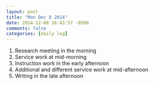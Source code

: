 ```yaml
---
layout: post
title: "Mon Dec 8 2014"
date: 2014-12-08 16:43:57 -0500
comments: false
categories: [daily log]
---
```


1. Research meeting in the morning
1. Service work at mid-morning
1. Instruction work in the early afternoon
1. Additional and different service work at mid-afternoon
1. Writing in the late afternoon
